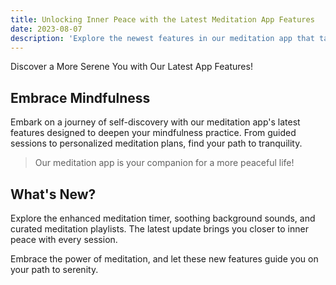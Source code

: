 ```yaml
---
title: Unlocking Inner Peace with the Latest Meditation App Features
date: 2023-08-07
description: 'Explore the newest features in our meditation app that take your mindfulness journey to new heights!'
---
```


Discover a More Serene You with Our Latest App Features!

## Embrace Mindfulness

Embark on a journey of self-discovery with our meditation app's latest features designed to deepen your mindfulness practice. From guided sessions to personalized meditation plans, find your path to tranquility.

> Our meditation app is your companion for a more peaceful life!

## What's New?

Explore the enhanced meditation timer, soothing background sounds, and curated meditation playlists. The latest update brings you closer to inner peace with every session.

Embrace the power of meditation, and let these new features guide you on your path to serenity.
